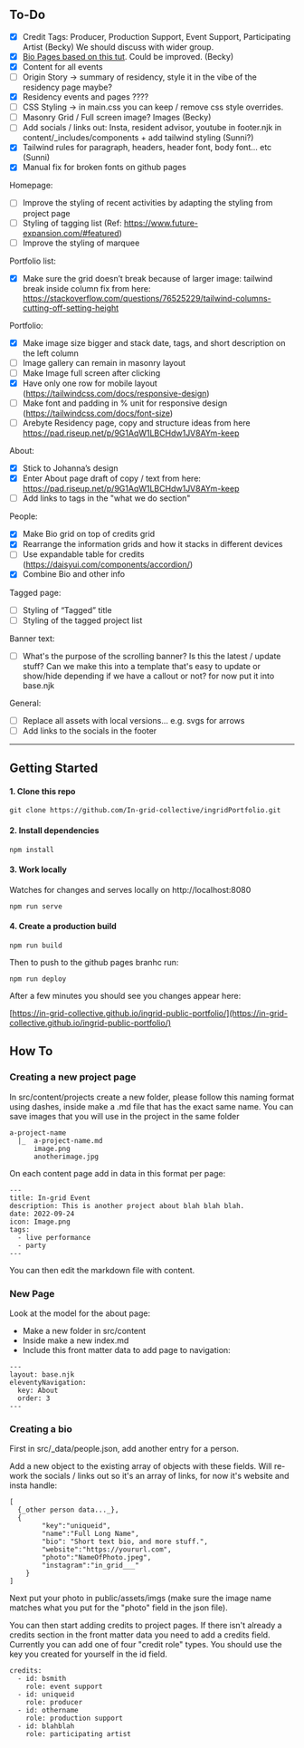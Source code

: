 ## To-Do

- [X] Credit Tags: Producer, Production Support, Event Support, Participating Artist (Becky) We should discuss with wider group.
- [X] [Bio Pages based on this tut](https://www.raymondcamden.com/2020/08/24/supporting-multiple-authors-in-an-eleventy-blog). Could be improved. (Becky)
- [X] Content for all events
- [ ] Origin Story -> summary of residency, style it in the vibe of the residency page maybe? 
- [X] Residency events and pages ???? 
- [ ] CSS Styling -> in main.css you can keep / remove css style overrides. 
- [ ] Masonry Grid / Full screen image? Images (Becky)
- [ ] Add socials / links out: Insta, resident advisor, youtube in footer.njk in content/_includes/components + add tailwind styling (Sunni?)
- [X] Tailwind rules for paragraph, headers, header font, body font... etc (Sunni)
- [X] Manual fix for broken fonts on github pages

Homepage:
- [ ] Improve the styling of recent activities by adapting the styling from project page
- [ ] Styling of tagging list (Ref: https://www.future-expansion.com/#featured)
- [ ] Improve the styling of marquee 

Portfolio list:
- [X] Make sure the grid doesn’t break because of larger image: tailwind break inside column fix from here: https://stackoverflow.com/questions/76525229/tailwind-columns-cutting-off-setting-height

Portfolio:
- [X] Make image size bigger and stack date, tags, and short description on the left column
- [ ] Image gallery can remain in masonry layout
- [ ] Make Image full screen after clicking
- [X] Have only one row for mobile layout (https://tailwindcss.com/docs/responsive-design)
- [ ] Make font and padding in % unit for responsive design (https://tailwindcss.com/docs/font-size)
- [ ] Arebyte Residency page, copy and structure ideas from here https://pad.riseup.net/p/9G1AqW1LBCHdw1JV8AYm-keep 

About:
- [X] Stick to Johanna’s design 
- [X] Enter About page draft of copy / text from here: https://pad.riseup.net/p/9G1AqW1LBCHdw1JV8AYm-keep 
- [ ] Add links to tags in the "what we do section"

People:
- [X] Make Bio grid on top of credits grid
- [X] Rearrange the information grids and how it stacks in different devices
- [ ] Use expandable table for credits (https://daisyui.com/components/accordion/)
- [X] Combine Bio and other info 

Tagged page:
- [ ] Styling of “Tagged” title
- [ ] Styling of the tagged project list

Banner text:
- [ ] What's the purpose of the scrolling banner? Is this the latest / update stuff? Can we make this into a template that's easy to update or show/hide depending if we have a callout or not? for now put it into base.njk


General:
- [ ] Replace all assets with local versions... e.g. svgs for arrows
- [ ] Add links to the socials in the footer

---

## Getting Started


#### 1. Clone this repo

```
git clone https://github.com/In-grid-collective/ingridPortfolio.git
```

#### 2. Install dependencies

```
npm install
```

#### 3. Work locally
Watches for changes and serves locally on http://localhost:8080

```
npm run serve
```

#### 4. Create a production build

```
npm run build
```

Then to push to the github pages branhc run:

```
npm run deploy
```

After a few minutes you should see you changes appear here:

[https://in-grid-collective.github.io/ingrid-public-portfolio/](https://in-grid-collective.github.io/ingrid-public-portfolio/)



## How To


### Creating a new project page

In src/content/projects create a new folder, please follow this naming format using dashes, inside make a .md file that has the exact same name. You can save images that you will use in the project in the same folder

```
a-project-name
  |_  a-project-name.md
      image.png
      anotherimage.jpg
```

On each content page add in data in this format per page:

```
---
title: In-grid Event
description: This is another project about blah blah blah.
date: 2022-09-24
icon: Image.png
tags:
  - live performance
  - party
---
```

You can then edit the markdown file with content. 


### New Page

Look at the model for the about page:

- Make a new folder in src/content
- Inside make a new index.md
- Include this front matter data to add page to navigation:

```
---
layout: base.njk
eleventyNavigation:
  key: About
  order: 3
---
```

### Creating a bio

First in src/_data/people.json, add another entry for a person.

Add a new object to the existing array of objects with these fields. Will re-work the socials / links out so it's an array of links, for now it's website and insta handle:

```
[
  {_other person data..._},
  {
		"key":"uniqueid",
		"name":"Full Long Name",
		"bio": "Short text bio, and more stuff.",
		"website":"https://yoururl.com",
		"photo":"NameOfPhoto.jpeg",
		"instagram":"in_grid___"
	}
]

```

Next put your photo in public/assets/imgs (make sure the image name matches what you put for the "photo" field in the json file).

You can then start adding credits to project pages. If there isn't already a credits section in the front matter data you need to add a credits field. Currently you can add one of four "credit role" types. You should use the key you created for yourself in the id field. 

```
credits: 
  - id: bsmith
    role: event support
  - id: uniqueid
    role: producer
  - id: othername
    role: production support
  - id: blahblah
    role: participating artist
```



